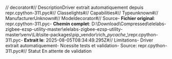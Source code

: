 // decorator#// DescriptionDriver extrait automatiquement depuis repr.cpython-311.pyc#// Classelights#// Capabilities#// Typeunknown#// ManufacturerUnknown#// Modeldecorator#// Source- **Fichier original**: repr.cpython-311.pyc- **Chemin complet**: D:\Download\Compressed\elelabs-zigbee-ezsp-utility-master\elelabs-zigbee-ezsp-utility-master\venv\Lib\site-packages\pip\_vendor\rich\__pycache__\repr.cpython-311.pyc- **Extrait le**: 2025-08-05T08:34:49.295Z#// Limitations- Driver extrait automatiquement- Ncessite tests et validation- Source: repr.cpython-311.pyc#// Statut En attente de validation